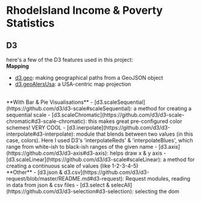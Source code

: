 # RhodeIsland Income & Poverty Statistics

## D3
here's a few of the D3 features used in this project:
</br>
**Mapping**
- [d3.geo](https://github.com/d3/d3-geo): making geographical paths from a GeoJSON object 
- [d3.geoAlersUsa](https://github.com/d3/d3-geo#geoAlbersUsa): a USA-centric map projection
</br>
**With Bar & Pie Visualisations**
- [d3.scaleSequential](https://github.com/d3/d3-scale#scaleSequential): a method for creating a sequential scale
- [d3.scaleChromatic](https://github.com/d3/d3-scale-chromatic#d3-scale-chromatic): this makes great pre-configured color schemes! VERY COOL
- [d3.inerpolate](https://github.com/d3/d3-interpolate#d3-interpolate): module that blends between two values (in this case, colors). Here I used D3's 'interpolateReds' & 'interpolateBlues', which range from white-ish to black-ish ranges of the given name
- [d3.axis](https://github.com/d3/d3-axis#d3-axis): helps draw x & y axis
- [d3.scaleLinear](https://github.com/d3/d3-scale#scaleLinear): a method for creating a continuous scale of values (like 1-2-3-4-5)
</br>
**Other**
- [d3.json & d3.csv](https://github.com/d3/d3-request/blob/master/README.md#d3-request): Request modules, reading in data from json & csv files
- [d3.select & selecAll](https://github.com/d3/d3-selection#d3-selection): selecting the dom


